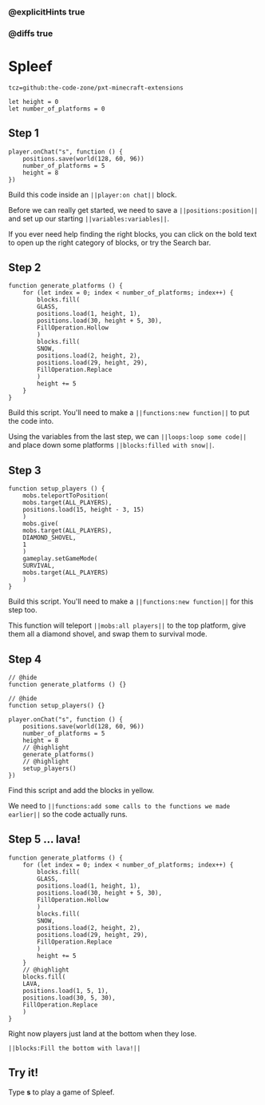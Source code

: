 ### @explicitHints true

### @diffs true

# Spleef

```package
tcz=github:the-code-zone/pxt-minecraft-extensions
```

```template
let height = 0
let number_of_platforms = 0
```

## Step 1

```blocks
player.onChat("s", function () {
    positions.save(world(128, 60, 96))
    number_of_platforms = 5
    height = 8
})
```

Build this code inside an ``||player:on chat||`` block.

Before we can really get started, we need to save a ``||positions:position||`` and set up our starting ``||variables:variables||``.

If you ever need help finding the right blocks, you can click on the bold text to open up the right category of blocks, or try the Search bar.

## Step 2

```blocks
function generate_platforms () {
    for (let index = 0; index < number_of_platforms; index++) {
        blocks.fill(
        GLASS,
        positions.load(1, height, 1),
        positions.load(30, height + 5, 30),
        FillOperation.Hollow
        )
        blocks.fill(
        SNOW,
        positions.load(2, height, 2),
        positions.load(29, height, 29),
        FillOperation.Replace
        )
        height += 5
    }
}
```

Build this script. You'll need to make a ``||functions:new function||`` to put the code into.

Using the variables from the last step, we can ``||loops:loop some code||`` and place down some platforms ``||blocks:filled with snow||``.

## Step 3

```blocks
function setup_players () {
    mobs.teleportToPosition(
    mobs.target(ALL_PLAYERS),
    positions.load(15, height - 3, 15)
    )
    mobs.give(
    mobs.target(ALL_PLAYERS),
    DIAMOND_SHOVEL,
    1
    )
    gameplay.setGameMode(
    SURVIVAL,
    mobs.target(ALL_PLAYERS)
    )
}
```

Build this script. You'll need to make a ``||functions:new function||`` for this step too.

This function will teleport ``||mobs:all players||`` to the top platform, give them all a diamond shovel, and swap them to survival mode.

## Step 4

```blocks
// @hide
function generate_platforms () {}

// @hide
function setup_players() {}

player.onChat("s", function () {
    positions.save(world(128, 60, 96))
    number_of_platforms = 5
    height = 8
    // @highlight
    generate_platforms()
    // @highlight
    setup_players()
})
```

Find this script and add the blocks in yellow.

We need to ``||functions:add some calls to the functions we made earlier||`` so the code actually runs.

## Step 5 ... lava!

```blocks
function generate_platforms () {
    for (let index = 0; index < number_of_platforms; index++) {
        blocks.fill(
        GLASS,
        positions.load(1, height, 1),
        positions.load(30, height + 5, 30),
        FillOperation.Hollow
        )
        blocks.fill(
        SNOW,
        positions.load(2, height, 2),
        positions.load(29, height, 29),
        FillOperation.Replace
        )
        height += 5
    }
    // @highlight
    blocks.fill(
    LAVA,
    positions.load(1, 5, 1),
    positions.load(30, 5, 30),
    FillOperation.Replace
    )
}
```

Right now players just land at the bottom when they lose.

``||blocks:Fill the bottom with lava!||``

## Try it!

Type **s** to play a game of Spleef.